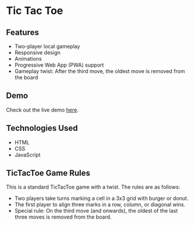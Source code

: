 # Tic Tac Toe

## Features
- Two-player local gameplay
- Responsive design
- Animations
- Progressive Web App (PWA) support
- Gameplay twist: After the third move, the oldest move is removed from the board

## Demo
Check out the live demo [here](https://tictactoe.hannes-link.de/).

## Technologies Used
- HTML
- CSS
- JavaScript

## TicTacToe Game Rules
This is a standard TicTacToe game with a twist. The rules are as follows:
- Two players take turns marking a cell in a 3x3 grid with burger or donut. 
- The first player to align three marks in a row, column, or diagonal wins.
- Special rule: On the third move (and onwards), the oldest of the last three moves is removed from the board.